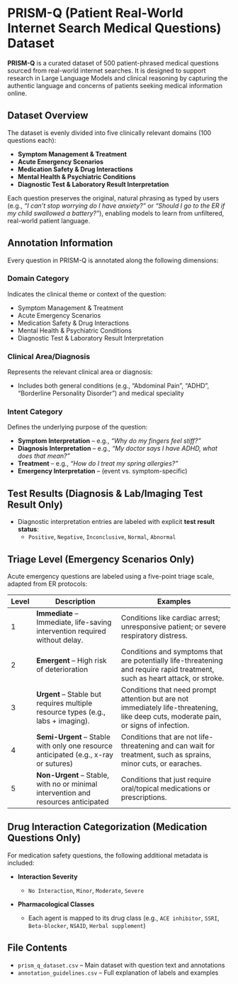 # PRISM-Q (Patient Real-World Internet Search Medical Questions) Dataset



**PRISM-Q** is a curated dataset of 500 patient-phrased medical questions sourced from real-world internet searches. It is designed to support research in Large Language Models and clinical reasoning by capturing the authentic language and concerns of patients seeking medical information online.

## Dataset Overview

The dataset is evenly divided into five clinically relevant domains (100 questions each):

- **Symptom Management & Treatment**  
- **Acute Emergency Scenarios**  
- **Medication Safety & Drug Interactions**  
- **Mental Health & Psychiatric Conditions**  
- **Diagnostic Test & Laboratory Result Interpretation**

Each question preserves the original, natural phrasing as typed by users (e.g., _“I can’t stop worrying do I have anxiety?”_ or _“Should I go to the ER if my child swallowed a battery?”_), enabling models to learn from unfiltered, real-world patient language.


## Annotation Information

Every question in PRISM-Q is annotated along the following dimensions:

### Domain Category
Indicates the clinical theme or context of the question:
- Symptom Management & Treatment
- Acute Emergency Scenarios
- Medication Safety & Drug Interactions
- Mental Health & Psychiatric Conditions
- Diagnostic Test & Laboratory Result Interpretation

### Clinical Area/Diagnosis
Represents the relevant clinical area or diagnosis:
- Includes both general conditions (e.g., “Abdominal Pain”, “ADHD”, “Borderline Personality Disorder”) and medical speciality
  
### Intent Category
Defines the underlying purpose of the question:
- **Symptom Interpretation** – e.g., _“Why do my fingers feel stiff?”_  
- **Diagnosis Interpretation** – e.g., _“My doctor says I have ADHD, what does that mean?”_  
- **Treatment** – e.g., _“How do I treat my spring allergies?”_  
- **Emergency Interpretation** – (event vs. symptom-specific)


## Test Results (Diagnosis & Lab/Imaging Test Result Only)
- Diagnostic interpretation entries are labeled with explicit **test result status**:  
  - `Positive`, `Negative`, `Inconclusive`, `Normal`, `Abnormal`

## Triage Level (Emergency Scenarios Only)

Acute emergency questions are labeled using a five-point triage scale, adapted from ER protocols:

| **Level** | **Description** | **Examples** |
|----------|------------------|--------------|
| 1        | **Immediate** – Immediate, life-saving intervention required without delay. | Conditions like cardiac arrest; unresponsive patient; or severe respiratory distress.  |
| 2        | **Emergent** – High risk of deterioration | Conditions and symptoms that are potentially life-threatening and require rapid treatment, such as heart attack, or stroke.|
| 3        | **Urgent** – Stable but requires multiple resource types (e.g., labs + imaging).| Conditions that need prompt attention but are not immediately life-threatening, like deep cuts, moderate pain, or signs of infection. |
| 4        | **Semi-Urgent** – Stable with only one resource anticipated (e.g., x-ray or sutures) | Conditions that are not life-threatening and can wait for treatment, such as sprains, minor cuts, or earaches. |
| 5        | **Non-Urgent** – Stable, with no or minimal intervention and resources anticipated |Conditions that just require oral/topical medications or prescriptions.|

## Drug Interaction Categorization (Medication Questions Only)

For medication safety questions, the following additional metadata is included:

- **Interaction Severity**
  - `No Interaction`, `Minor`, `Moderate`, `Severe`
  
- **Pharmacological Classes**
  - Each agent is mapped to its drug class (e.g., `ACE inhibitor`, `SSRI`, `Beta-blocker`, `NSAID`, `Herbal supplement`)

## File Contents

- `prism_q_dataset.csv` – Main dataset with question text and annotations  
- `annotation_guidelines.csv` – Full explanation of labels and examples  

